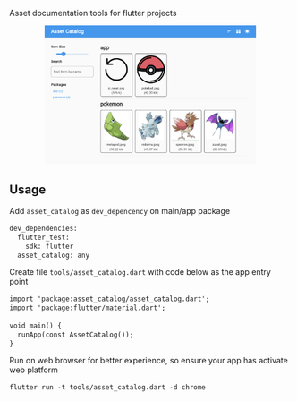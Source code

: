 Asset documentation tools for flutter projects

<p align="center">
  <img src="https://github.com/thought-lab/asset_catalog/blob/main/resources/ss_example_light_v0.2.0.png?raw=true" alt="light screenshot" width="75%" />
</p>

## Usage

Add `asset_catalog` as `dev_depencency` on main/app package


```
dev_dependencies:
  flutter_test:
    sdk: flutter
  asset_catalog: any
```

Create file `tools/asset_catalog.dart` with code below as the app entry point
```
import 'package:asset_catalog/asset_catalog.dart';
import 'package:flutter/material.dart';

void main() {
  runApp(const AssetCatalog());
}

```

Run on web browser for better experience, so ensure your app has activate web platform
```
flutter run -t tools/asset_catalog.dart -d chrome
```

